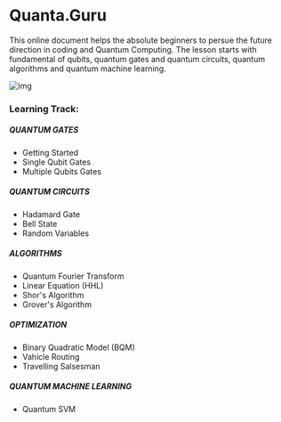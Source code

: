 # Quanta.Guru



This online document helps the absolute beginners to persue the future direction in coding and Quantum Computing. The lesson starts with fundamental of qubits, quantum gates and quantum circuits, quantum algorithms and quantum machine learning.

![img](https://i.ytimg.com/vi/LAA0-vjTaNY/hqdefault.jpg)

### Learning Track:

##### QUANTUM GATES

- Getting Started
- Single Qubit Gates
- Multiple Qubits Gates


##### QUANTUM CIRCUITS

- Hadamard Gate
- Bell State
- Random Variables


##### ALGORITHMS

- Quantum Fourier Transform
- Linear Equation (HHL)
- Shor's Algorithm
- Grover's Algorithm


##### OPTIMIZATION

- Binary Quadratic Model (BQM)
- Vahicle Routing
- Travelling Salsesman


##### QUANTUM MACHINE LEARNING

- Quantum SVM

        
